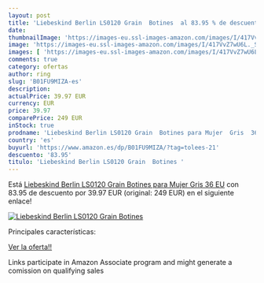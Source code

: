 ```yaml
---
layout: post
title: 'Liebeskind Berlin LS0120 Grain  Botines  al 83.95 % de descuento'
date: 
thumbnailImage: 'https://images-eu.ssl-images-amazon.com/images/I/417VvZ7wU6L._SL200_.jpg'
image: 'https://images-eu.ssl-images-amazon.com/images/I/417VvZ7wU6L._SL200_.jpg'
images: [ 'https://images-eu.ssl-images-amazon.com/images/I/417VvZ7wU6L._SL200_.jpg' ]
comments: true
category: ofertas
author: ring
slug: 'B01FU9MIZA-es'
description:
actualPrice: 39.97 EUR
currency: EUR
price: 39.97
comparePrice: 249 EUR
inStock: true
prodname: 'Liebeskind Berlin LS0120 Grain  Botines para Mujer  Gris  36 EU'
country: 'es'
buyurl: 'https://www.amazon.es/dp/B01FU9MIZA/?tag=tolees-21'
descuento: '83.95'
titulo: 'Liebeskind Berlin LS0120 Grain  Botines '
---
```


Está [Liebeskind Berlin LS0120 Grain  Botines para Mujer  Gris  36 EU](https://www.amazon.es/dp/B01FU9MIZA/?tag=tolees-21) con 83.95 de descuento por 39.97 EUR (original: 249 EUR) en el siguiente enlace!

[![Liebeskind Berlin LS0120 Grain  Botines ](https://images-eu.ssl-images-amazon.com/images/I/417VvZ7wU6L._SL200_.jpg)](https://www.amazon.es/dp/B01FU9MIZA/?tag=tolees-21)

Principales características:


[Ver la oferta!!](https://www.amazon.es/dp/B01FU9MIZA/?tag=tolees-21)

Links participate in Amazon Associate program and might generate a comission on qualifying sales


